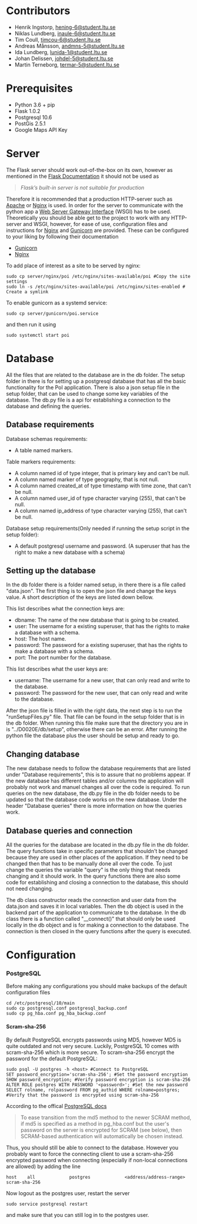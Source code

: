 # Contributors
* Henrik Ingstorp, hening-6@student.ltu.se
* Niklas Lundberg, inaule-6@student.ltu.se
* Tim Coull, timcou-6@student.ltu.se
* Andreas Månsson, andmns-5@student.ltu.se
* Ida Lundberg, lunida-1@student.ltu.se
* Johan Delissen, johdel-5@student.ltu.se
* Martin Terneborg, termar-5@student.ltu.se

# Prerequisites
* Python 3.6 + pip
* Flask 1.0.2
* Postgresql 10.6
* PostGis 2.5.1
* Google Maps API Key

# Server
The Flask server should work out-of-the-box on its own, however as mentioned in the [Flask Documentation](http://flask.pocoo.org) it should not be used as
> *Flask’s built-in server is not suitable for production*

Therefore it is recommended that a production HTTP-server such as [Apache](https://httpd.apache.org/) or [Nginx](https://nginx.org/) is used. In order for the server to communicate with the python app a [Web Server Gateway Interface](https://en.wikipedia.org/wiki/Web_Server_Gateway_Interface) (WSGI) has to be used.
Theoretically you should be able get to the project to  work with any HTTP-server and WSGI, however, for ease of use, configuration files and instructions for [Nginx](https://nginx.org/) and [Gunicorn](https://gunicorn.org/) are provided. These can be configured to your liking by following their documentation
* [Gunicorn](https://gunicorn.org/#docs)
* [Nginx](https://nginx.org/en/docs/)

To add place of interest as a site to be served by nginx:
```
sudo cp server/nginx/poi /etc/nginx/sites-available/poi #Copy the site settings
sudo ln -s /etc/nginx/sites-available/poi /etc/nginx/sites-enabled # Create a symlink
```
To enable gunicorn as a systemd service:
```
sudo cp server/gunicorn/poi.service
```
and then run it using
```
sudo systemctl start poi
``` 

# Database 
All the files that are related to the database are in the db folder. The setup folder in there is for setting up a postgresql database that has all the basic functionality for the PoI application. There is also a json setup file in the setup folder, that can be used to change some key variables of the database. The db.py file is a api for establishing a connection to the database and defining the queries.

## Database requirements
Database schemas requirements:
* A table named markers.

Table markers requirements:
* A column named id of type integer, that is primary key and can't be null.
* A column named marker of type geography, that is not null.
* A column named created_at of type timestamp with time zone, that can't be null.
* A column named user_id of type character varying (255), that can't be null.
* A column named ip_address of type character varying (255), that can't be null.

Database setup requirements(Only needed if running the setup script in the setup folder):
* A default postgresql username and password. (A superuser that has the right to make a new database with a schema)

## Setting up the database
In the db folder there is a folder named setup, in there there is a file called "data.json". The first thing is to open the json file and change the keys value. A short description of the keys are listed down bellow.

This list describes what the connection keys are:
* dbname: The name of the new database that is going to be created.
* user: The username for a existing superuser, that has the rights to make a database with a schema.
* host: The host name.
* password: The password for a existing superuser, that has the rights to make a database with a schema.
* port: The port number for the database.

This list describes what the user keys are:
* username: The username for a new user, that can only read and write to the database.
* password: The password for the new user, that can only read and write to the database.

After the json file is filled in with the right data, the next step is to run the "runSetupFiles.py" file. That file can be found in the setup folder that is in the db folder. When running this file make sure that the directory you are in is "../D0020E/db/setup", otherwise there can be an error. After running the python file the database plus the user should be setup and ready to go.

## Changing database
The new database needs to follow the database requirements that are listed under "Database requirements", this is to assure that no problems appear. If the new database has different tables and/or columns the application will probably not work and manuel changes all over the code is required. To run queries on the new database, the db.py file in the db folder needs to be updated so that the database code works on the new database. Under the header "Database queries" there is more information on how the queries work.

## Database queries and connection
All the queries for the database are located in the db.py file in the db folder. The query functions take in specific parameters that shouldn't be changed because they are used in other places of the application. If they need to be changed then that has to be manually done all over the code. To just change the queries the variable "query" is the only thing that needs changing and it should work. In the query functions there are also some code for establishing and closing a connection to the database, this should not need changing.

The db class constructor reads the connection and user data from the data.json and saves it in local variables. Then the db object is used in the backend part of the application to communicate to the database. In the db class there is a function called "__connect()"  that should only be used locally in the db object and is for making a connection to the database. The connection is then closed in the query functions after the query is executed.

# Configuration

### PostgreSQL
Before making any configurations you should make backups of the default configuration files
```
cd /etc/postgresql/10/main
sudo cp postgresql.conf postgresql_backup.conf
sudo cp pg_hba.conf pg_hba_backup.conf
```
#### Scram-sha-256
By default PostgreSQL encrypts passwords using MD5, however MD5 is quite outdated and not very secure. Luckily, PostgreSQL 10 comes with scram-sha-256 which is more secure.
To scram-sha-256 encrypt the password for the default PostgreSQL:
```
sudo psql -U postgres -h <host> #Connect to PostgreSQL
SET password_encryption='scram-sha-256'; #Set the password encryption
SHOW password_encryption; #Verify password encryption is scram-sha-256
ALTER ROLE postgres WITH PASSWORD '<password>'; #Set the new password
SELECT rolname, rolpassword FROM pg_authid WHERE rolname=postgres; #Verify that the password is encrypted using scram-sha-256
```
According to the offical [PostgreSQL docs](https://www.postgresql.org/docs/10/auth-methods.html#AUTH-PASSWORD)
>To ease transition from the md5 method to the newer SCRAM method, if md5 is specified as a method in pg_hba.conf but the user's password on the server is encrypted for SCRAM (see below), then SCRAM-based authentication will automatically be chosen instead.

Thus, you should still be able to connect to the database. However you probably want to force the connecting client to use a scram-sha-256 encrypted password when connecting (especially if non-local connections are allowed) by adding the line
```
host    all             postgres             <address/address-range>            scram-sha-256
```
Now logout as the postgres user, restart the server
```
sudo service postgresql restart
```
and make sure that you can still log in to the postgres user.
